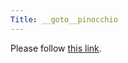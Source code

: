 ```yaml
---
Title: __goto__pinocchio
---
```


<head><meta http-equiv="refresh" content="1; url=/research/pinocchio" /></head><body><p>Please follow <a href="/research/pinocchio">this link</a>.</p></body>

